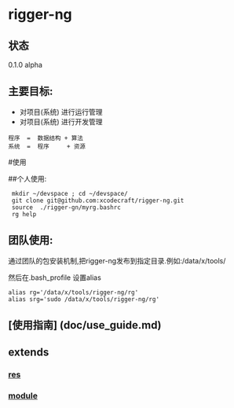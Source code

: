 # rigger-ng

## 状态
0.1.0  alpha

## 主要目标:
* 对项目(系统) 进行运行管理
* 对项目(系统) 进行开发管理

```
程序  =  数据结构 + 算法
系统  =  程序     + 资源
```

#使用

##个人使用:

``` shell
 mkdir ~/devspace ; cd ~/devspace/
 git clone git@github.com:xcodecraft/rigger-ng.git
 source  ./rigger-gn/myrg.bashrc
 rg help
```
## 团队使用:
通过团队的包安装机制,把rigger-ng发布到指定目录.例如:/data/x/tools/

然后在.bash_profile 设置alias
``` shell
alias rg='/data/x/tools/rigger-ng/rg'
alias srg='sudo /data/x/tools/rigger-ng/rg'
```

## [使用指南] (doc/use_guide.md)
## extends
### [res](src/extends/res/readme.md)
### [module](src/extends/modules/readm.md)
